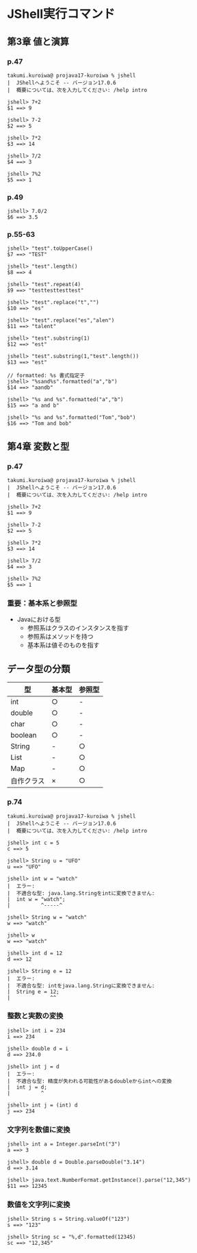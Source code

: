 # JShell実行コマンド
## 第3章 値と演算

### p.47
```shell
takumi.kuroiwa@ projava17-kuroiwa % jshell
|  JShellへようこそ -- バージョン17.0.6
|  概要については、次を入力してください: /help intro

jshell> 7+2
$1 ==> 9

jshell> 7-2
$2 ==> 5

jshell> 7*2
$3 ==> 14

jshell> 7/2
$4 ==> 3

jshell> 7%2
$5 ==> 1
```

### p.49
```shell
jshell> 7.0/2
$6 ==> 3.5
```

### p.55-63
```shell
jshell> "test".toUpperCase()
$7 ==> "TEST"

jshell> "test".length()
$8 ==> 4

jshell> "test".repeat(4)
$9 ==> "testtesttesttest"

jshell> "test".replace("t","")
$10 ==> "es"

jshell> "test".replace("es","alen")
$11 ==> "talent"

jshell> "test".substring(1)
$12 ==> "est"

jshell> "test".substring(1,"test".length())
$13 ==> "est"

// formatted: %s 書式指定子
jshell> "%sand%s".formatted("a","b")
$14 ==> "aandb"

jshell> "%s and %s".formatted("a","b")
$15 ==> "a and b"

jshell> "%s and %s".formatted("Tom","bob")
$16 ==> "Tom and bob"
```

## 第4章 変数と型

### p.47
```shell
takumi.kuroiwa@ projava17-kuroiwa % jshell
|  JShellへようこそ -- バージョン17.0.6
|  概要については、次を入力してください: /help intro

jshell> 7+2
$1 ==> 9

jshell> 7-2
$2 ==> 5

jshell> 7*2
$3 ==> 14

jshell> 7/2
$4 ==> 3

jshell> 7%2
$5 ==> 1
```

### 重要：基本系と参照型
- Javaにおける型
  - 参照系はクラスのインスタンスを指す
  - 参照系はメソッドを持つ
  - 基本系は値そのものを指す

## データ型の分類

| 型        | 基本型 | 参照型 |
|------------|-------|-------|
| int        | ○     | -     |
| double     | ○     | -     |
| char       | ○     | -     |
| boolean    | ○     | -     |
| String     | -     | ○     |
| List       | -     | ○     |
| Map        | -     | ○     |
| 自作クラス  | ×     | ○     |


### p.74
```shell
takumi.kuroiwa@ projava17-kuroiwa % jshell
|  JShellへようこそ -- バージョン17.0.6
|  概要については、次を入力してください: /help intro

jshell> int c = 5
c ==> 5

jshell> String u = "UFO"
u ==> "UFO"

jshell> int w = "watch"
|  エラー:
|  不適合な型: java.lang.Stringをintに変換できません:
|  int w = "watch";
|          ^-----^

jshell> String w = "watch"
w ==> "watch"

jshell> w
w ==> "watch"

jshell> int d = 12
d ==> 12

jshell> String e = 12
|  エラー:
|  不適合な型: intをjava.lang.Stringに変換できません:
|  String e = 12;
|             ^^
```

### 整数と実数の変換
```shell
jshell> int i = 234
i ==> 234

jshell> double d = i
d ==> 234.0

jshell> int j = d
|  エラー:
|  不適合な型: 精度が失われる可能性があるdoubleからintへの変換
|  int j = d;
|          ^

jshell> int j = (int) d
j ==> 234
```

### 文字列を数値に変換
```shell
jshell> int a = Integer.parseInt("3")
a ==> 3

jshell> double d = Double.parseDouble("3.14")
d ==> 3.14

jshell> java.text.NumberFormat.getInstance().parse("12,345")
$11 ==> 12345
```

### 数値を文字列に変換
```shell
jshell> String s = String.valueOf("123")
s ==> "123"

jshell> String sc = "%,d".formatted(12345)
sc ==> "12,345"
```


